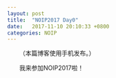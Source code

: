 ```yaml
---
layout: post
title:  "NOIP2017 Day0"
date:   2017-11-10 20:10:33 +0800
categories: NOIP
---
```


&emsp;&emsp;（本篇博客使用手机发布。）

&emsp;&emsp;我来参加NOIP2017啦！
